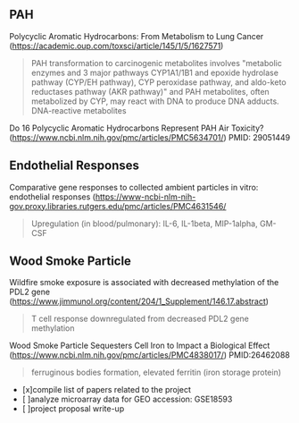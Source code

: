 **PAH**
---
Polycyclic Aromatic Hydrocarbons: From Metabolism to Lung Cancer (https://academic.oup.com/toxsci/article/145/1/5/1627571)
> PAH transformation to carcinogenic metabolites involves 
"metabolic enzymes and 3 major pathways CYP1A1/1B1 and epoxide hydrolase pathway (CYP/EH pathway), CYP peroxidase pathway, and aldo-keto reductases pathway (AKR pathway)"
and PAH metabolites, often metabolized by CYP, may react with DNA to produce DNA adducts. 
DNA-reactive metabolites

Do 16 Polycyclic Aromatic Hydrocarbons Represent PAH Air Toxicity? (https://www.ncbi.nlm.nih.gov/pmc/articles/PMC5634701/)
PMID: 29051449


**Endothelial Responses**
---
Comparative gene responses to collected ambient particles in vitro: endothelial responses (https://www-ncbi-nlm-nih-gov.proxy.libraries.rutgers.edu/pmc/articles/PMC4631546/
>Upregulation (in blood/pulmonary): IL-6, IL-1beta, MIP-1alpha, GM-CSF 

**Wood Smoke Particle**
---
Wildfire smoke exposure is associated with decreased methylation of the PDL2 gene (https://www.jimmunol.org/content/204/1_Supplement/146.17.abstract)
> T cell response downregulated from decreased PDL2 gene methylation

Wood Smoke Particle Sequesters Cell Iron to Impact a Biological Effect (https://www.ncbi.nlm.nih.gov/pmc/articles/PMC4838017/) 
PMID:26462088
> ferruginous bodies formation, elevated ferritin (iron storage protein)


- [x]compile list of papers related to the project
- [ ]analyze microarray data for GEO accession: GSE18593
- [ ]project proposal write-up
